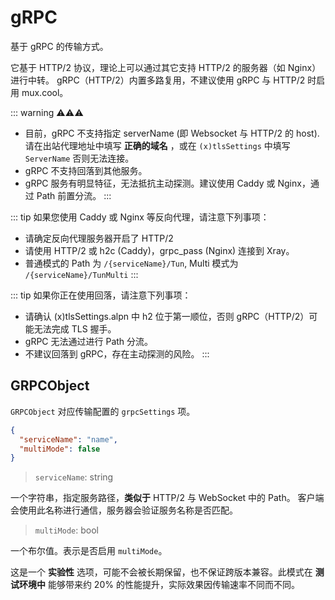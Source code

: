 # gRPC

基于 gRPC 的传输方式。

它基于 HTTP/2 协议，理论上可以通过其它支持 HTTP/2 的服务器（如 Nginx）进行中转。
gRPC（HTTP/2）内置多路复用，不建议使用 gRPC 与 HTTP/2 时启用 mux.cool。

::: warning ⚠⚠⚠

- 目前，gRPC 不支持指定 serverName (即 Websocket 与 HTTP/2 的 host).请在出站代理地址中填写 **正确的域名** ，或在 `(x)tlsSettings` 中填写 `ServerName` 否则无法连接。
- gRPC 不支持回落到其他服务。
- gRPC 服务有明显特征，无法抵抗主动探测。建议使用 Caddy 或 Nginx，通过 Path 前置分流。
  :::

::: tip
如果您使用 Caddy 或 Nginx 等反向代理，请注意下列事项：

- 请确定反向代理服务器开启了 HTTP/2
- 请使用 HTTP/2 或 h2c (Caddy)，grpc_pass (Nginx) 连接到 Xray。
- 普通模式的 Path 为 `/{serviceName}/Tun`, Multi 模式为 `/{serviceName}/TunMulti`
  :::

::: tip
如果你正在使用回落，请注意下列事项：

- 请确认 (x)tlsSettings.alpn 中 h2 位于第一顺位，否则 gRPC（HTTP/2）可能无法完成 TLS 握手。
- gRPC 无法通过进行 Path 分流。
- 不建议回落到 gRPC，存在主动探测的风险。
  :::

## GRPCObject

`GRPCObject` 对应传输配置的 `grpcSettings` 项。

```json
{
  "serviceName": "name",
  "multiMode": false
}
```

> `serviceName`: string

一个字符串，指定服务路径，**类似于** HTTP/2 与 WebSocket 中的 Path。
客户端会使用此名称进行通信，服务器会验证服务名称是否匹配。

> `multiMode`: bool <Badge text="BETA" type="warning"/>

一个布尔值。表示是否启用 `multiMode`。

这是一个 **实验性** 选项，可能不会被长期保留，也不保证跨版本兼容。此模式在 **测试环境中** 能够带来约 20% 的性能提升，实际效果因传输速率不同而不同。
